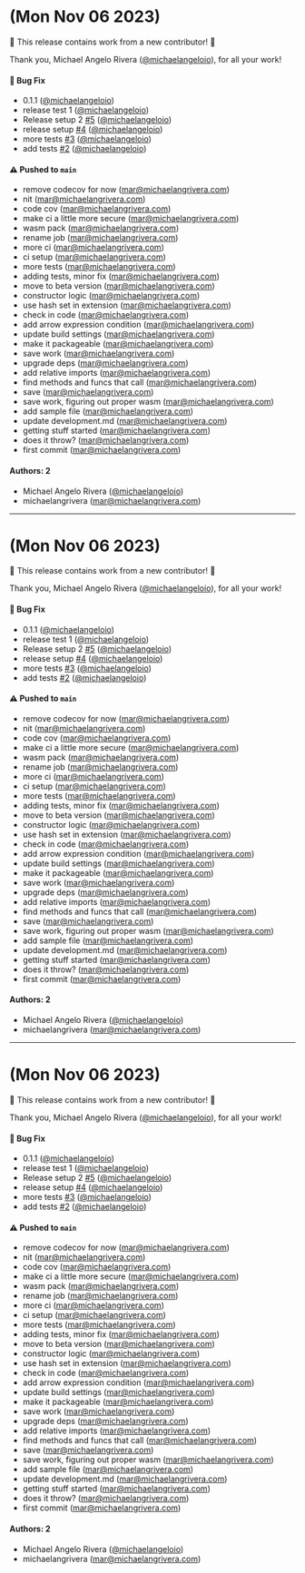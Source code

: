 # (Mon Nov 06 2023)

:tada: This release contains work from a new contributor! :tada:

Thank you, Michael Angelo Rivera ([@michaelangeloio](https://github.com/michaelangeloio)), for all your work!

#### 🐛 Bug Fix

- 0.1.1 ([@michaelangeloio](https://github.com/michaelangeloio))
- release test 1 ([@michaelangeloio](https://github.com/michaelangeloio))
- Release setup 2 [#5](https://github.com/michaelangeloio/does-it-throw/pull/5) ([@michaelangeloio](https://github.com/michaelangeloio))
- release setup [#4](https://github.com/michaelangeloio/does-it-throw/pull/4) ([@michaelangeloio](https://github.com/michaelangeloio))
- more tests [#3](https://github.com/michaelangeloio/does-it-throw/pull/3) ([@michaelangeloio](https://github.com/michaelangeloio))
- add tests [#2](https://github.com/michaelangeloio/does-it-throw/pull/2) ([@michaelangeloio](https://github.com/michaelangeloio))

#### ⚠️ Pushed to `main`

- remove codecov for now (mar@michaelangrivera.com)
- nit (mar@michaelangrivera.com)
- code cov (mar@michaelangrivera.com)
- make ci a little more secure (mar@michaelangrivera.com)
- wasm pack (mar@michaelangrivera.com)
- rename job (mar@michaelangrivera.com)
- more ci (mar@michaelangrivera.com)
- ci setup (mar@michaelangrivera.com)
- more tests (mar@michaelangrivera.com)
- adding tests, minor fix (mar@michaelangrivera.com)
- move to beta version (mar@michaelangrivera.com)
- constructor logic (mar@michaelangrivera.com)
- use hash set in extension (mar@michaelangrivera.com)
- check in code (mar@michaelangrivera.com)
- add arrow expression condition (mar@michaelangrivera.com)
- update build settings (mar@michaelangrivera.com)
- make it packageable (mar@michaelangrivera.com)
- save work (mar@michaelangrivera.com)
- upgrade deps (mar@michaelangrivera.com)
- add relative imports (mar@michaelangrivera.com)
- find methods and funcs that call (mar@michaelangrivera.com)
- save (mar@michaelangrivera.com)
- save work, figuring out proper wasm (mar@michaelangrivera.com)
- add sample file (mar@michaelangrivera.com)
- update development.md (mar@michaelangrivera.com)
- getting stuff started (mar@michaelangrivera.com)
- does it throw? (mar@michaelangrivera.com)
- first commit (mar@michaelangrivera.com)

#### Authors: 2

- Michael Angelo Rivera ([@michaelangeloio](https://github.com/michaelangeloio))
- michaelangrivera (mar@michaelangrivera.com)

---

# (Mon Nov 06 2023)

:tada: This release contains work from a new contributor! :tada:

Thank you, Michael Angelo Rivera ([@michaelangeloio](https://github.com/michaelangeloio)), for all your work!

#### 🐛 Bug Fix

- 0.1.1 ([@michaelangeloio](https://github.com/michaelangeloio))
- release test 1 ([@michaelangeloio](https://github.com/michaelangeloio))
- Release setup 2 [#5](https://github.com/michaelangeloio/does-it-throw/pull/5) ([@michaelangeloio](https://github.com/michaelangeloio))
- release setup [#4](https://github.com/michaelangeloio/does-it-throw/pull/4) ([@michaelangeloio](https://github.com/michaelangeloio))
- more tests [#3](https://github.com/michaelangeloio/does-it-throw/pull/3) ([@michaelangeloio](https://github.com/michaelangeloio))
- add tests [#2](https://github.com/michaelangeloio/does-it-throw/pull/2) ([@michaelangeloio](https://github.com/michaelangeloio))

#### ⚠️ Pushed to `main`

- remove codecov for now (mar@michaelangrivera.com)
- nit (mar@michaelangrivera.com)
- code cov (mar@michaelangrivera.com)
- make ci a little more secure (mar@michaelangrivera.com)
- wasm pack (mar@michaelangrivera.com)
- rename job (mar@michaelangrivera.com)
- more ci (mar@michaelangrivera.com)
- ci setup (mar@michaelangrivera.com)
- more tests (mar@michaelangrivera.com)
- adding tests, minor fix (mar@michaelangrivera.com)
- move to beta version (mar@michaelangrivera.com)
- constructor logic (mar@michaelangrivera.com)
- use hash set in extension (mar@michaelangrivera.com)
- check in code (mar@michaelangrivera.com)
- add arrow expression condition (mar@michaelangrivera.com)
- update build settings (mar@michaelangrivera.com)
- make it packageable (mar@michaelangrivera.com)
- save work (mar@michaelangrivera.com)
- upgrade deps (mar@michaelangrivera.com)
- add relative imports (mar@michaelangrivera.com)
- find methods and funcs that call (mar@michaelangrivera.com)
- save (mar@michaelangrivera.com)
- save work, figuring out proper wasm (mar@michaelangrivera.com)
- add sample file (mar@michaelangrivera.com)
- update development.md (mar@michaelangrivera.com)
- getting stuff started (mar@michaelangrivera.com)
- does it throw? (mar@michaelangrivera.com)
- first commit (mar@michaelangrivera.com)

#### Authors: 2

- Michael Angelo Rivera ([@michaelangeloio](https://github.com/michaelangeloio))
- michaelangrivera (mar@michaelangrivera.com)

---

# (Mon Nov 06 2023)

:tada: This release contains work from a new contributor! :tada:

Thank you, Michael Angelo Rivera ([@michaelangeloio](https://github.com/michaelangeloio)), for all your work!

#### 🐛 Bug Fix

- 0.1.1 ([@michaelangeloio](https://github.com/michaelangeloio))
- release test 1 ([@michaelangeloio](https://github.com/michaelangeloio))
- Release setup 2 [#5](https://github.com/michaelangeloio/does-it-throw/pull/5) ([@michaelangeloio](https://github.com/michaelangeloio))
- release setup [#4](https://github.com/michaelangeloio/does-it-throw/pull/4) ([@michaelangeloio](https://github.com/michaelangeloio))
- more tests [#3](https://github.com/michaelangeloio/does-it-throw/pull/3) ([@michaelangeloio](https://github.com/michaelangeloio))
- add tests [#2](https://github.com/michaelangeloio/does-it-throw/pull/2) ([@michaelangeloio](https://github.com/michaelangeloio))

#### ⚠️ Pushed to `main`

- remove codecov for now (mar@michaelangrivera.com)
- nit (mar@michaelangrivera.com)
- code cov (mar@michaelangrivera.com)
- make ci a little more secure (mar@michaelangrivera.com)
- wasm pack (mar@michaelangrivera.com)
- rename job (mar@michaelangrivera.com)
- more ci (mar@michaelangrivera.com)
- ci setup (mar@michaelangrivera.com)
- more tests (mar@michaelangrivera.com)
- adding tests, minor fix (mar@michaelangrivera.com)
- move to beta version (mar@michaelangrivera.com)
- constructor logic (mar@michaelangrivera.com)
- use hash set in extension (mar@michaelangrivera.com)
- check in code (mar@michaelangrivera.com)
- add arrow expression condition (mar@michaelangrivera.com)
- update build settings (mar@michaelangrivera.com)
- make it packageable (mar@michaelangrivera.com)
- save work (mar@michaelangrivera.com)
- upgrade deps (mar@michaelangrivera.com)
- add relative imports (mar@michaelangrivera.com)
- find methods and funcs that call (mar@michaelangrivera.com)
- save (mar@michaelangrivera.com)
- save work, figuring out proper wasm (mar@michaelangrivera.com)
- add sample file (mar@michaelangrivera.com)
- update development.md (mar@michaelangrivera.com)
- getting stuff started (mar@michaelangrivera.com)
- does it throw? (mar@michaelangrivera.com)
- first commit (mar@michaelangrivera.com)

#### Authors: 2

- Michael Angelo Rivera ([@michaelangeloio](https://github.com/michaelangeloio))
- michaelangrivera (mar@michaelangrivera.com)
